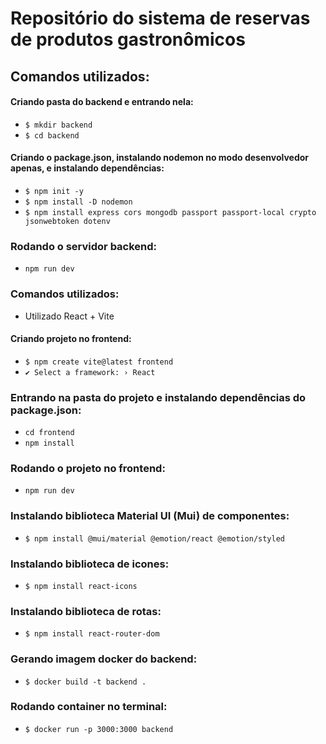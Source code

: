 # Repositório do sistema de reservas de produtos gastronômicos

## Comandos utilizados:

#### Criando pasta do backend e entrando nela:

- `$ mkdir backend`
- `$ cd backend`

#### Criando o package.json, instalando nodemon no modo desenvolvedor apenas, e instalando dependências:

- `$ npm init -y`
- `$ npm install -D nodemon`
- `$ npm install express cors mongodb passport passport-local crypto jsonwebtoken dotenv`

### Rodando o servidor backend:

- `npm run dev`

### Comandos utilizados:

- Utilizado React + Vite

#### Criando projeto no frontend:

- `$ npm create vite@latest frontend`
- `✔ Select a framework: › React`

### Entrando na pasta do projeto e instalando dependências do package.json:

- `cd frontend`
- `npm install`

### Rodando o projeto no frontend:

- `npm run dev`

### Instalando biblioteca Material UI (Mui) de componentes:

- `$ npm install @mui/material @emotion/react @emotion/styled`

### Instalando biblioteca de icones:

- `$ npm install react-icons`

### Instalando biblioteca de rotas:

- `$ npm install react-router-dom`

### Gerando imagem docker do backend:

- `$ docker build -t backend .`

### Rodando container no terminal:

- `$ docker run -p 3000:3000 backend`
